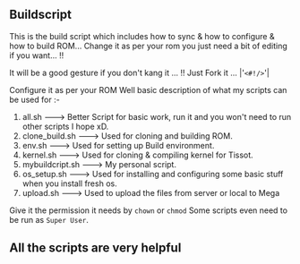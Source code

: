 ## Buildscript
This is the build script which includes how to sync &amp; how to configure &amp; how to build ROM... Change it as per your rom you just need a bit of editing if you want... !! 

It will be a good gesture if you don't kang it ... !! Just Fork it ... |'`<#!/>`'|

Configure it as per your ROM
Well basic description of what my scripts can be used for :-

1) all.sh ---> Better Script for basic work, run it and you won't need to run other scripts I hope xD. </br>
2) clone_build.sh ---> Used for cloning and building ROM. </br>
3) env.sh --->  Used for setting up Build environment. </br>
4) kernel.sh ---> Used for cloning &amp; compiling kernel for Tissot. </br>
5) mybuildcript.sh ---> My personal script. </br>
6) os_setup.sh ---> Used for installing and configuring some basic stuff when you install fresh os. </br>
7) upload.sh ---> Used to upload the files from server or local to Mega </br>

Give it the permission it needs by `chown` or `chmod`
Some scripts even need to be run as `Super User`.

## All the scripts are very helpful
